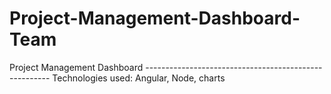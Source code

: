 # Project-Management-Dashboard-Team
Project Management Dashboard ------------------------------------------------------ Technologies used:  Angular,  Node,  charts

